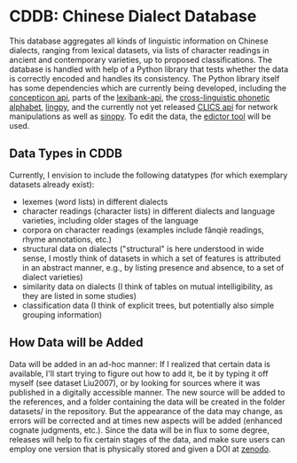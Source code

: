 # CDDB: Chinese Dialect Database

This database aggregates all kinds of linguistic information on Chinese dialects, ranging from lexical datasets, via lists of character readings in ancient and contemporary varieties, up to proposed classifications. The database is handled with help of a Python library that tests whether the data is correctly encoded and handles its consistency. The Python library itself has some dependencies which are currently being developed, including the [concepticon api](http://github.com/clld/concepticon-data), parts of the [lexibank-api](http://github.com/glottobank/lexibank-data), the [cross-linguistic phonetic alphabet](http://github.com/glottobank/clpa), [lingpy](http://lingpy.org), and the currently not yet released [CLICS api](http://github.com/clics/clics-data) for network manipulations as well as [sinopy](http://github.com/lingpy/sinopy). To edit the data, the [edictor tool](http://digling/edictor) will be used.

## Data Types in CDDB

Currently, I envision to include the following datatypes (for which exemplary datasets already exist):

* lexemes (word lists) in different dialects
* character readings (character lists) in different dialects and language varieties, including older stages of the language
* corpora on character readings (examples include fǎnqiè readings, rhyme annotations, etc.)
* structural data on dialects ("structural" is here understood in wide sense, I mostly think of datasets in which a set of features is attributed in an abstract manner, e.g., by listing presence and absence, to a set of dialect varieties)
* similarity data on dialects (I think of tables on mutual intelligibility, as they are listed in some studies)
* classification data (I think of explicit trees, but potentially also simple grouping information)

## How Data will be Added

Data will be added in an ad-hoc manner: If I realized that certain data is available, I'll start trying to figure out how to add it, be it by typing it off myself (see dataset Liu2007), or by looking for sources where it was published in a digitally accessible manner. The new source will be added to the references, and a folder containing the data will be created in the folder datasets/ in the repository. But the appearance of the data may change, as errors will be corrected and at times new aspects will be added (enhanced cognate judgments, etc.). Since the data will be in flux to some degree, releases will help to fix certain stages of the data, and make sure users can employ one version that is physically stored and given a DOI at [zenodo](http://zenodo.org).

